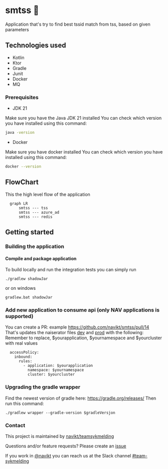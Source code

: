# smtss :floppy_disk:

Application that's try to find best tssid match from tss, based on given parameters

## Technologies used
* Kotlin
* Ktor
* Gradle
* Junit
* Docker
* MQ


### Prerequisites
* JDK 21

Make sure you have the Java JDK 21 installed
You can check which version you have installed using this command:
``` bash
java -version
```

* Docker

Make sure you have docker installed
You can check which version you have installed using this command:
``` bash
docker --version
```

## FlowChart
This the high level flow of the application
```mermaid
  graph LR
      smtss --- tss
      smtss --- azure_ad
      smtss --- redis
```

## Getting started
### Building the application
#### Compile and package application
To build locally and run the integration tests you can simply run
``` shell
./gradlew shadowJar
```
or on windows
``` shell
gradlew.bat shadowJar
```

### Add new application to consume api (only NAV applications is supported)
You can create a PR: example https://github.com/navikt/smtss/pull/14
That's updates the naiserator files [dev](naiserator-dev.yaml) and [prod](naiserator-prod.yaml)
with the following:
Remember to replace, $yourapplication, $yournamespace and $yourcluster with real values
``` 
  accessPolicy:
    inbound:
      rules:
        - application: $yourapplication
          namespace: $yournamespace
          cluster: $yourcluster
```

### Upgrading the gradle wrapper
Find the newest version of gradle here: https://gradle.org/releases/ Then run this command:

``` shell
./gradlew wrapper --gradle-version $gradleVersjon
```

### Contact

This project is maintained by [navikt/teamsykmelding](CODEOWNERS)

Questions and/or feature requests?
Please create an [issue](https://github.com/navikt/smtss/issues)

If you work in [@navikt](https://github.com/navikt) you can reach us at the Slack
channel [#team-sykmelding](https://nav-it.slack.com/archives/CMA3XV997)
